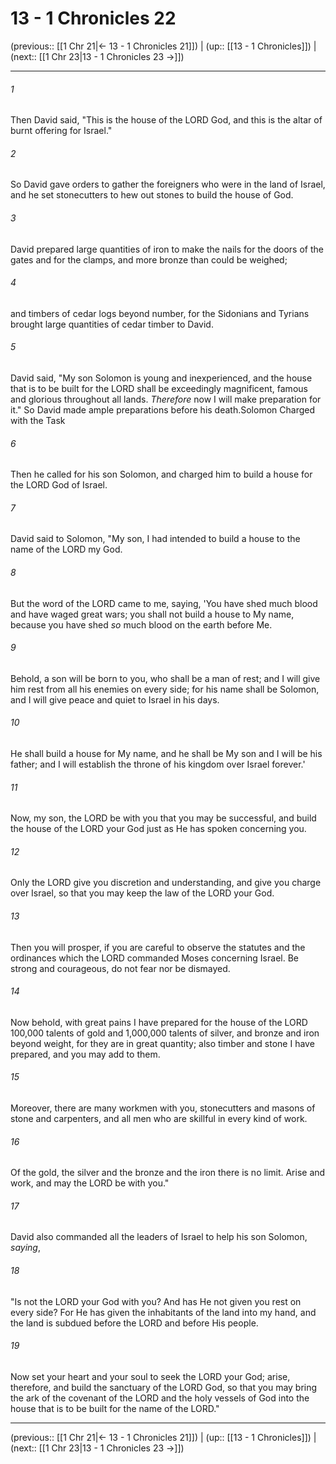 # 13 - 1 Chronicles 22

(previous:: [[1 Chr 21|← 13 - 1 Chronicles 21]]) | (up:: [[13 - 1 Chronicles]]) | (next:: [[1 Chr 23|13 - 1 Chronicles 23 →]])

***


###### 1 
Then David said, "This is the house of the LORD God, and this is the altar of burnt offering for Israel." 

###### 2 
So David gave orders to gather the foreigners who were in the land of Israel, and he set stonecutters to hew out stones to build the house of God. 

###### 3 
David prepared large quantities of iron to make the nails for the doors of the gates and for the clamps, and more bronze than could be weighed; 

###### 4 
and timbers of cedar logs beyond number, for the Sidonians and Tyrians brought large quantities of cedar timber to David. 

###### 5 
David said, "My son Solomon is young and inexperienced, and the house that is to be built for the LORD shall be exceedingly magnificent, famous and glorious throughout all lands. _Therefore_ now I will make preparation for it." So David made ample preparations before his death.Solomon Charged with the Task 

###### 6 
Then he called for his son Solomon, and charged him to build a house for the LORD God of Israel. 

###### 7 
David said to Solomon, "My son, I had intended to build a house to the name of the LORD my God. 

###### 8 
But the word of the LORD came to me, saying, 'You have shed much blood and have waged great wars; you shall not build a house to My name, because you have shed _so_ much blood on the earth before Me. 

###### 9 
Behold, a son will be born to you, who shall be a man of rest; and I will give him rest from all his enemies on every side; for his name shall be Solomon, and I will give peace and quiet to Israel in his days. 

###### 10 
He shall build a house for My name, and he shall be My son and I will be his father; and I will establish the throne of his kingdom over Israel forever.' 

###### 11 
Now, my son, the LORD be with you that you may be successful, and build the house of the LORD your God just as He has spoken concerning you. 

###### 12 
Only the LORD give you discretion and understanding, and give you charge over Israel, so that you may keep the law of the LORD your God. 

###### 13 
Then you will prosper, if you are careful to observe the statutes and the ordinances which the LORD commanded Moses concerning Israel. Be strong and courageous, do not fear nor be dismayed. 

###### 14 
Now behold, with great pains I have prepared for the house of the LORD 100,000 talents of gold and 1,000,000 talents of silver, and bronze and iron beyond weight, for they are in great quantity; also timber and stone I have prepared, and you may add to them. 

###### 15 
Moreover, there are many workmen with you, stonecutters and masons of stone and carpenters, and all men who are skillful in every kind of work. 

###### 16 
Of the gold, the silver and the bronze and the iron there is no limit. Arise and work, and may the LORD be with you." 

###### 17 
David also commanded all the leaders of Israel to help his son Solomon, _saying_, 

###### 18 
"Is not the LORD your God with you? And has He not given you rest on every side? For He has given the inhabitants of the land into my hand, and the land is subdued before the LORD and before His people. 

###### 19 
Now set your heart and your soul to seek the LORD your God; arise, therefore, and build the sanctuary of the LORD God, so that you may bring the ark of the covenant of the LORD and the holy vessels of God into the house that is to be built for the name of the LORD."

***

(previous:: [[1 Chr 21|← 13 - 1 Chronicles 21]]) | (up:: [[13 - 1 Chronicles]]) | (next:: [[1 Chr 23|13 - 1 Chronicles 23 →]])
